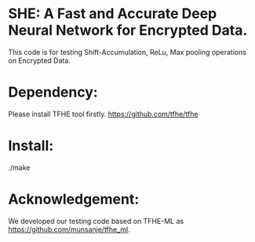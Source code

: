 # SHE: A Fast and Accurate Deep Neural Network for Encrypted Data. 
This code is for testing Shift-Accumulation, ReLu, Max pooling operations on Encrypted Data. 

# Dependency:
Please install TFHE tool firstly. https://github.com/tfhe/tfhe

# Install:
./make

# Acknowledgement:
We developed our testing code based on TFHE-ML as https://github.com/munsanje/tfhe_ml.



